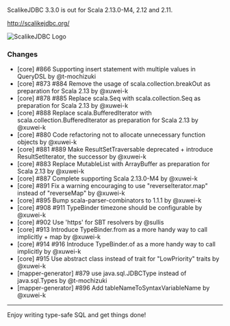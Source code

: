 ScalikeJDBC 3.3.0 is out for Scala 2.13.0-M4, 2.12 and 2.11.

http://scalikejdbc.org/

![ScalikeJDBC Logo](http://scalikejdbc.org/images/logo.png)

### Changes

- [core] #866 Supporting insert statement with multiple values in QueryDSL by @t-mochizuki
- [core] #873 #884 Remove the usage of scala.collection.breakOut as preparation for Scala 2.13 by @xuwei-k
- [core] #878 #885 Replace scala.Seq with scala.collection.Seq as preparation for Scala 2.13 by @xuwei-k
- [core] #888 Replace scala.BufferedIterator with scala.collection.BufferedIterator as preparation for Scala 2.13 by @xuwei-k
- [core] #880 Code refactoring not to allocate unnecessary function objects by @xuwei-k
- [core] #881 #889 Make ResultSetTraversable deprecated + introduce ResultSetIterator, the successor by @xuwei-k
- [core] #883 Replace MutableList with ArrayBuffer as preparation for Scala 2.13 by @xuwei-k
- [core] #887 Complete supporting Scala 2.13.0-M4 by @xuwei-k
- [core] #891 Fix a warning encouraging to use "reverseIterator.map" instead of "reverseMap" by @xuwei-k
- [core] #895 Bump scala-parser-combinators to 1.1.1 by @xuwei-k
- [core] #908 #911 TypeBinder timezone should be configurable by @xuwei-k
- [core] #902 Use 'https' for SBT resolvers by @sullis
- [core] #913 Introduce TypeBinder.from as a more handy way to call implicitly + map by @xuwei-k
- [core] #914 #916 Introduce TypeBinder.of as a more handy way to call implicitly by @xuwei-k
- [core] #915 Use abstract class instead of trait for "LowPriority" traits by @xuwei-k
- [mapper-generator] #879 use java.sql.JDBCType instead of java.sql.Types by @t-mochizuki
- [mapper-generator] #896 Add tableNameToSyntaxVariableName by @xuwei-k

---

Enjoy writing type-safe SQL and get things done!

